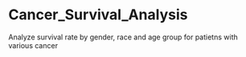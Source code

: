 # Cancer_Survival_Analysis
Analyze survival rate by gender, race and age group for patietns with various cancer
